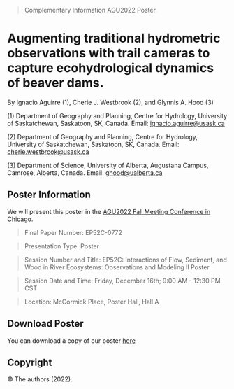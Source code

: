 ﻿> Complementary Information AGU2022 Poster. 

# Augmenting traditional hydrometric observations with trail cameras to capture ecohydrological dynamics of beaver dams. 

By Ignacio Aguirre (1), Cherie J. Westbrook (2), and Glynnis A. Hood (3)


(1) Department of Geography and Planning, Centre for Hydrology, University of Saskatchewan, Saskatoon, SK, Canada. Email: ignacio.aguirre@usask.ca

(2) Department of Geography and Planning, Centre for Hydrology, University of Saskatchewan, Saskatoon, SK, Canada. Email: cherie.westbrook@usask.ca

(3) Department of Science, University of Alberta, Augustana Campus, Camrose, Alberta, Canada. Email: ghood@ualberta.ca


## Poster Information

We will present this poster in the [AGU2022 Fall Meeting Conference in Chicago](https://www.agu.org/Fall-Meeting). 

> Final Paper Number: EP52C-0772

> Presentation Type: Poster

> Session Number and Title: EP52C: Interactions of Flow, Sediment, and Wood in River Ecosystems: Observations and Modeling II Poster

> Session Date and Time: Friday, December 16th; 9:00 AM - 12:30 PM CST

> Location: McCormick Place, Poster Hall, Hall A


## Download Poster

You can download a copy of our poster [here](https://github.com/ijaguirre/AGU22_DamCams/raw/main/AGU2022_Poster.pdf)


## Copyright

&copy; The authors (2022). 
